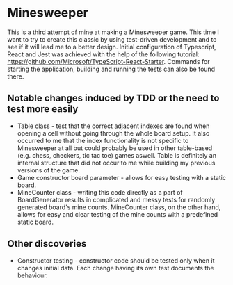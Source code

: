 ﻿# Minesweeper

This is a third attempt of mine at making a Minesweeper game. This time I want to try to create this classic by using test-driven development and to see if it will lead me to a better design.
Initial configuration of Typescript, React and Jest was achieved with the help of the following tutorial: https://github.com/Microsoft/TypeScript-React-Starter. Commands for starting the application, building and running the tests can also be found there.

## Notable changes induced by TDD or the need to test more easily
* Table class - test that the correct adjacent indexes are found when opening a cell without going through the whole board setup. It also occurred to me that the index functionality is not specific to Minesweeper at all but could probably be used in other table-based (e.g. chess, checkers, tic tac toe) games aswell. Table is definitely an internal structure that did not occur to me while building my previous versions of the game.
* Game constructor board parameter - allows for easy testing with a static board.
* MineCounter class - writing this code directly as a part of BoardGenerator results in complicated and messy tests for randomly generated board's mine counts. MineCounter class, on the other hand, allows for easy and clear testing of the mine counts with a predefined static board.

## Other discoveries
* Constructor testing - constructor code should be tested only when it changes initial data. Each change having its own test documents the behaviour.
